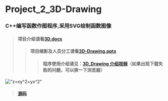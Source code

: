 # Project_2_3D-Drawing
### C++编写函数作图程序,采用SVG绘制函数图像   
  
  
> #### 项目介绍请看[3D.docx](https://github.com/Tommy307/Pro2_3D_Drawing/blob/master/3D.docx)
>> #### 项目缩影及人员分工请看[3D-Drawing.pptx](https://github.com/Tommy307/Pro2_3D_Drawing/blob/master/函数作图程序介绍.pptx)
>>> #### 程序使用介绍请见：[3D_Drawing 介绍视频](https://github.com/Tommy307/Pro2_3D_Drawing/blob/master/3D_Drawing%20介绍视频.mp4)（如果出现下载失败的问题，可以换一下浏览器） 

!["z=x*y^2+y*x^2"](https://raw.githubusercontent.com/Tommy307/Pro2_3D_Drawing/master/%E5%B1%8F%E5%B9%95%E6%88%AA%E5%9B%BE(165).png "z=x*y^2+y*x^2的三维图像")

>#### [源码](https://github.com/Tommy307/Pro2_3D_Drawing/blob/zlsteven-patch-1/3D-Drawing源码)  
